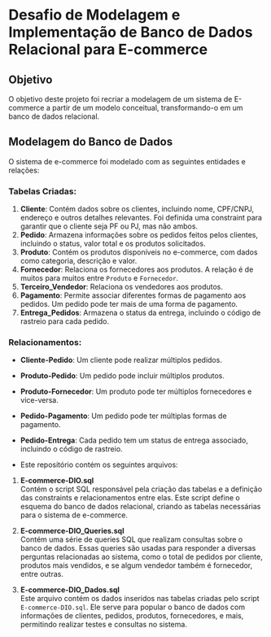 # Desafio de Modelagem e Implementação de Banco de Dados Relacional para E-commerce

## Objetivo
O objetivo deste projeto foi recriar a modelagem de um sistema de E-commerce a partir de um modelo conceitual, transformando-o em um banco de dados relacional. 

## Modelagem do Banco de Dados

O sistema de e-commerce foi modelado com as seguintes entidades e relações:

### Tabelas Criadas:
1. **Cliente**: Contém dados sobre os clientes, incluindo nome, CPF/CNPJ, endereço e outros detalhes relevantes. Foi definida uma constraint para garantir que o cliente seja PF ou PJ, mas não ambos.
2. **Pedido**: Armazena informações sobre os pedidos feitos pelos clientes, incluindo o status, valor total e os produtos solicitados.
3. **Produto**: Contém os produtos disponíveis no e-commerce, com dados como categoria, descrição e valor.
4. **Fornecedor**: Relaciona os fornecedores aos produtos. A relação é de muitos para muitos entre `Produto` e `Fornecedor`.
5. **Terceiro_Vendedor**: Relaciona os vendedores aos produtos. 
6. **Pagamento**: Permite associar diferentes formas de pagamento aos pedidos. Um pedido pode ter mais de uma forma de pagamento.
7. **Entrega_Pedidos**: Armazena o status da entrega, incluindo o código de rastreio para cada pedido.

### Relacionamentos:
- **Cliente-Pedido**: Um cliente pode realizar múltiplos pedidos.
- **Produto-Pedido**: Um pedido pode incluir múltiplos produtos.
- **Produto-Fornecedor**: Um produto pode ter múltiplos fornecedores e vice-versa.
- **Pedido-Pagamento**: Um pedido pode ter múltiplas formas de pagamento.
- **Pedido-Entrega**: Cada pedido tem um status de entrega associado, incluindo o código de rastreio.


- Este repositório contém os seguintes arquivos:

1. **E-commerce-DIO.sql**  
   Contém o script SQL responsável pela criação das tabelas e a definição das constraints e relacionamentos entre elas. Este script define o esquema do banco de dados relacional, criando as tabelas necessárias para o sistema de e-commerce.
   
2. **E-commerce-DIO_Queries.sql**  
   Contém uma série de queries SQL que realizam consultas sobre o banco de dados. Essas queries são usadas para responder a diversas perguntas relacionadas ao sistema, como o total de pedidos por cliente, produtos mais vendidos, e se algum vendedor também é fornecedor, entre outras.

3. **E-commerce-DIO_Dados.sql**  
   Este arquivo contém os dados inseridos nas tabelas criadas pelo script `E-commerce-DIO.sql`. Ele serve para popular o banco de dados com informações de clientes, pedidos, produtos, fornecedores, e mais, permitindo realizar testes e consultas no sistema.



